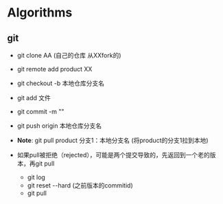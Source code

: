 # Algorithms

## git
* git clone AA (自己的仓库 从XXfork的)
* git remote add product XX
* git checkout -b 本地仓库分支名
* git add 文件
* git commit -m ""
* git push origin 本地仓库分支名

* **Note**: git pull product 分支1：本地分支名 (将product的分支1拉到本地)
* 如果pull被拒绝（rejected），可能是两个提交导致的，先返回到一个老的版本，再git pull
  * git log
  * git reset --hard (之前版本的commitid)
  * git pull

